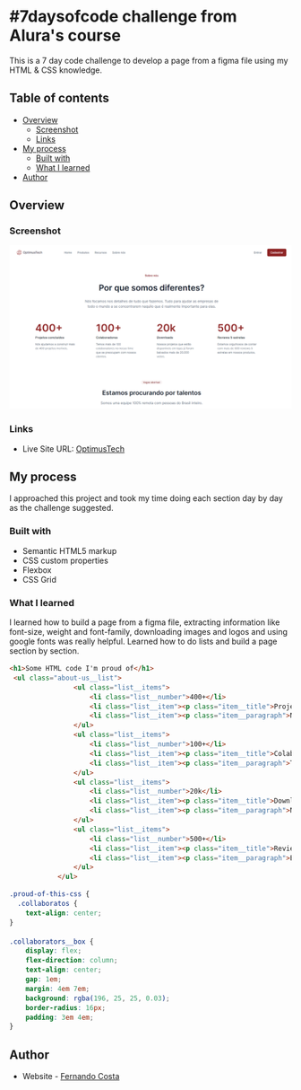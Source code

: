 # #7daysofcode challenge from Alura's course

This is a 7 day code challenge to develop a page from a figma file using my HTML & CSS knowledge.

## Table of contents

- [Overview](#overview)
  - [Screenshot](#screenshot)
  - [Links](#links)
- [My process](#my-process)
  - [Built with](#built-with)
  - [What I learned](#what-i-learned)
- [Author](#author)



## Overview

### Screenshot

![](/img/screenshot.png)


### Links

- Live Site URL: [OptimusTech]([https://your-live-site-url.com](https://ffernandocosta.github.io/OptimusTech-page-7DaysOfCode-Alura/))

## My process

I approached this project and took my time doing each section day by day as the challenge suggested.

### Built with

- Semantic HTML5 markup
- CSS custom properties
- Flexbox
- CSS Grid


### What I learned

I learned how to build a page from a figma file, extracting information like font-size, weight and font-family, downloading images and logos and using google fonts was really helpful. Learned how to do lists and build a page section by section.


```html
<h1>Some HTML code I'm proud of</h1>
 <ul class="about-us__list">
                <ul class="list__items">
                    <li class="list__number">400+</li>
                    <li class="list__item"><p class="item__title">Projetos concluídos</p></li>
                    <li class="list__item"><p class="item__paragraph">Nós ajudamos a construir mais de 400 projetos incríveis.</p></li>
                </ul>
                <ul class="list__items">
                    <li class="list__number">100+</li>
                    <li class="list__item"><p class="item__title">Colaboradores</p></li>
                    <li class="list__item"><p class="item__paragraph">Temos mais de 100 colaboradores no nosso time que se preocupam com nossos clientes.</p></li>
                </ul>
                <ul class="list__items">
                    <li class="list__number">20k</li>
                    <li class="list__item"><p class="item__title">Downloads</p></li>
                    <li class="list__item"><p class="item__paragraph">Nossos projetos que estão disponíveis em lojas já foram baixados mais de 20.000 vezes.</p></li>
                </ul>
                <ul class="list__items">
                    <li class="list__number">500+</li>
                    <li class="list__item"><p class="item__title">Reviews 5 estrelas</p></li>
                    <li class="list__item"><p class="item__paragraph">Estamos orgulhosos de contar com mais de 500 reviews 5 estrelas em nossos produtos.</p></li>
                </ul>
            </ul>
```
```css
.proud-of-this-css {
  .collaboratos {
    text-align: center;
}

.collaborators__box {
    display: flex;
    flex-direction: column;
    text-align: center;
    gap: 1em;
    margin: 4em 7em;
    background: rgba(196, 25, 25, 0.03);
    border-radius: 16px;
    padding: 3em 4em;
}
```


## Author

- Website - [Fernando Costa](https://github.com/ffernandocosta)
